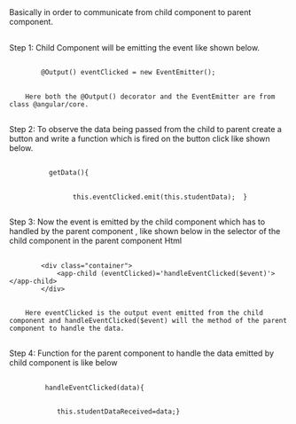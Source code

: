 ##
Basically in order to communicate from child component to parent component.
##
Step 1: Child Component will be emitting the event like shown below.
##
            @Output() eventClicked = new EventEmitter();
##
        Here both the @Output() decorator and the EventEmitter are from class @angular/core.
##
Step 2: To observe the data being passed from the child to parent create a button and write a function which is fired on the button click like shown below.
##
              getData(){
##
                    this.eventClicked.emit(this.studentData);  }
##
Step 3: Now the event is emitted by the child component which has to handled by the parent component , like shown below in the selector of the child component in the parent component Html
##
            <div class="container">
                <app-child (eventClicked)='handleEventClicked($event)'></app-child>
            </div>
##
        Here eventClicked is the output event emitted from the child component and handleEventClicked($event) will the method of the parent component to handle the data.
##
Step 4: Function for the parent component to handle the data emitted by child component is like below
##
             handleEventClicked(data){
##
                this.studentDataReceived=data;}
